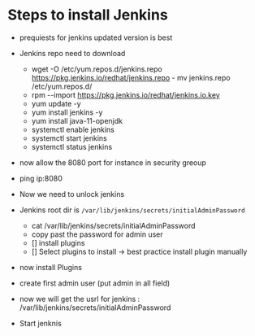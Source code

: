 # Steps to install Jenkins 
- prequiests for jenkins updated version is best
- Jenkins repo need to download
    - wget -O /etc/yum.repos.d/jenkins.repo     https://pkg.jenkins.io/redhat/jenkins.repo    - mv jenkins.repo /etc/yum.repos.d/
    - rpm --import https://pkg.jenkins.io/redhat/jenkins.io.key 
    - yum update -y
    - yum install jenkins -y 
    - yum install java-11-openjdk
    - systemctl enable jenkins
    - systemctl start jenkins 
    - systemctl status jenkins 

- now allow the 8080 port for instance in security greoup
- ping ip:8080
- Now we need to unlock jenkins
- Jenkins root dir is ```/var/lib/jenkins/secrets/initialAdminPassword```
    - cat /var/lib/jenkins/secrets/initialAdminPassword 
    - copy past the password for admin user
    - [] install plugins
    - [] Select plugins to install   -> best practice install plugin manually  
- now install Plugins
- create first admin user (put admin in all field)
- now we will get the usrl for jenkins : /var/lib/jenkins/secrets/initialAdminPassword
- Start jenknis

